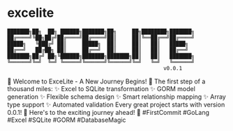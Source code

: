 # excelite

    ███████╗██╗  ██╗ ██████╗███████╗██╗     ██╗████████╗███████╗
    ██╔════╝╚██╗██╔╝██╔════╝██╔════╝██║     ██║╚══██╔══╝██╔════╝
    █████╗   ╚███╔╝ ██║     █████╗  ██║     ██║   ██║   █████╗  
    ██╔══╝   ██╔██╗ ██║     ██╔══╝  ██║     ██║   ██║   ██╔══╝  
    ███████╗██╔╝ ██╗╚██████╗███████╗███████╗██║   ██║   ███████╗
    ╚══════╝╚═╝  ╚═╝ ╚═════╝╚══════╝╚══════╝╚═╝   ╚═╝   ╚══════╝
                                                      v0.0.1

🌟 Welcome to ExceLite - A New Journey Begins! 🌟
The first step of a thousand miles:
✨ Excel to SQLite transformation
✨ GORM model generation
✨ Flexible schema design
✨ Smart relationship mapping
✨ Array type support
✨ Automated validation
Every great project starts with version 0.0.1! 🎊
Here's to the exciting journey ahead! 🚀
#FirstCommit #GoLang #Excel #SQLite #GORM #DatabaseMagic